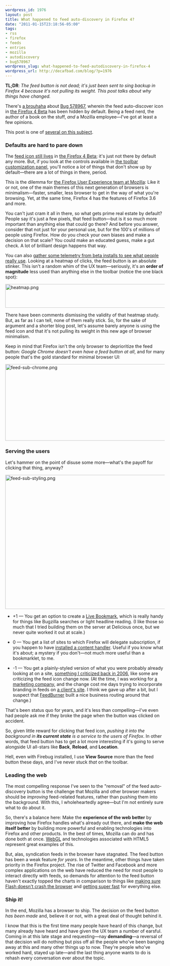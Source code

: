 ```yaml
--- 
wordpress_id: 1976
layout: post
title: What happened to feed auto-discovery in Firefox 4?
date: "2011-01-15T23:18:56-05:00"
tags: 
- rss
- firefox
- feeds
- entries
- mozilla
- autodiscovery
- bug578967
wordpress_slug: what-happened-to-feed-autodiscovery-in-firefox-4
wordpress_url: http://decafbad.com/blog/?p=1976
---
```

**TL;DR**: <em>The feed button is not dead; it's just been sent to sing backup in Firefox 4 because it's not pulling its weight. This post talks about why things have changed.</em>

There's [a brouhaha](http://camendesign.com/rss_a_reply) about [Bug 578967](https://bugzilla.mozilla.org/show_bug.cgi?id=578967), wherein the feed auto-discover icon in [the Firefox 4 Beta](http://www.mozilla.com/en-US/firefox/beta/) has been hidden by default. Being a feed nerd, the author of a book on the stuff, *and* a Mozilla employee—I've got at least a few opinions.

This post is one of [several on this subject](http://decafbad.com/blog/tag/bug578967).

### Defaults are hard to pare down

The [feed icon still lives](http://decafbad.com/blog/2011/01/15/how-to-use-feed-auto-discovery-in-firefox-4) in [the Firefox 4 Beta](http://www.mozilla.com/en-US/firefox/beta/); it's just not there by default any more. But, if you look at the controls available in [the toolbar customization panel](http://decafbad.com/blog/wp-content/uploads/2011/01/feed-sub-01.png), you'll notice a *lot* of things that don't show up by default—there are a lot of things in there, period.

This is the dilemma for [the Firefox User Experience team at Mozilla](http://planet.firefox.com/ux/): Like it or not, one of the main themes of this next generation of browsers is minimalism—faster, smaller, less browser to get in the way of what you're browsing. Yet, at the same time, Firefox 4 has the features of Firefox 3.6 and more.

You can't just cram it all in there, so what gets prime real estate by default? People say it's just a few pixels, that feed button—but is it so much more important than anything else that could go there? And before you answer, consider that not just for your personal use, but for the 100's of millions of people using Firefox. How do you check your own biases and make a decision on that scale? You could make an educated guess, make a gut check. A lot of brilliant design happens that way.

You can also [gather some telemetry from beta installs to see what people really use](https://heatmap.mozillalabs.com/). Looking at a heatmap of clicks, the feed button is an absolute stinker. This isn't a random whim of the UX team—seriously, it's an **order of magnitude** less used than anything else in the toolbar (notice the one black spot):

[<img src="http://decafbad.com/blog/wp-content/uploads/2011/01/heatmap.png" alt="heatmap.png" border="0" width="600" height="75" />](https://heatmap.mozillalabs.com/)

There have been comments dismissing the validity of that heatmap study. But, as far as I can tell, none of them really stick. So, for the sake of argument and a shorter blog post, let's assume barely anyone is using the feed icon and that it's not pulling its weight in this new age of browser minimalism.

Keep in mind that Firefox isn't the only browser to deprioritize the feed button: *Google Chrome doesn't even have a feed button at all*, and for many people that's the gold standard for minimal browser UI:

<img src="http://decafbad.com/blog/wp-content/uploads/2011/01/feed-sub-chrome.png" alt="feed-sub-chrome.png" border="0" width="600" height="242" />

<a name="serving"></a>
### Serving the users

Let's hammer on the point of disuse some more—what's the payoff for clicking that thing, anyway?

<img src="http://decafbad.com/blog/wp-content/uploads/2011/01/feed-sub-styling.png" alt="feed-sub-styling.png" border="0" width="600" height="424" />

* +1 — You get an option to create a [Live Bookmark](http://www.mozilla.com/en-US/firefox/livebookmarks.html), which is really handy for things like Bugzilla searches or light headline reading. (I like those so much that I tried building them on the server at Delicious once, but we never quite worked it out at scale.)

* 0 — You get a list of sites to which Firefox will delegate subscription, if you happen to have [installed a content handler](https://developer.mozilla.org/En/DOM:window.navigator.registerContentHandler). Useful if you know what it's about; a mystery if you don't—not much more useful than a bookmarklet, to me.

* -1 — You get a plainly-styled version of what you were probably already looking at on a site, [something I criticized back in 2006](http://decafbad.com/blog/2006/11/02/firefox-20-breaks-client-side-xsl-for-rss-and-atom-feeds), like some are criticizing the feed icon change now.  (At the time, I was working for [a marketing company](http://organic.com), and the change cost me days trying to incorporate branding in feeds on [a client's site](http://www.jeep.com/en/autoshow/feeds/jeep-all.xml). I think we gave up after a bit, but I suspect that [FeedBurner](http://feedburner.com) built a nice business routing around that change.)

That's been status quo for years, and it's less than compelling—I've even had people ask me if they broke the page when the button was clicked on accident.

So, given little reward for clicking that feed icon, *pushing it into the background in **its current state** is a service to the users of Firefox*. In other words, that feed button has to get a lot more interesting if it's going to serve alongside UI all-stars like **Back**, **Reload**, and **Location**. 

Hell, even with Firebug installed, I use **View Source** more than the feed button these days, and I've never stuck *that* on the toolbar.

### Leading the web

The most compelling response I've seen to the "removal" of the feed auto-discovery button is the challenge that Mozilla and other browser makers should be *improving* feed-related features, rather than pushing them into the background. With this, I wholeheartedly agree—but I'm not entirely sure what to do about it.

So, there's a balance here: Make the **experience of the web better** by improving how Firefox handles what's already out there, and **make the web itself better** by building more powerful and enabling technologies into Firefox and other products. In the best of times, Mozilla can do and has done both at once. [WebGL](http://en.wikipedia.org/wiki/WebGL) and technologies associated with HTML5 represent great examples of this.

But, alas, syndication feeds in the browser have stagnated. The feed button has been a weak feature *for years*. In the meantime, other things have taken priority in the Firefox project. The rise of Twitter and Facebook and more complex applications on the web have reduced the need for most people to interact directly with feeds, so demands for attention to the feed button haven't exactly topped the charts in comparison to things like [making sure Flash doesn't crash the browser](https://support.mozilla.com/en-US/kb/The%20Adobe%20Flash%20plugin%20has%20crashed) and [getting super fast](http://arewefastyet.com/) for everything else. 

### Ship it!

In the end, Mozilla has a browser to ship. The decision on the feed button *has been made* and, believe it or not, with a great deal of thought behind it. 

I know that this is the first time many people have heard of this change, but many already have heard and have given the UX team a number of earsful. Coming in at this late stage and requesting—nay **demanding**—a reversal of that decision will do nothing but piss off all the people who've been banging away at this and many other things up to now. They're people who've worked hard, stayed up late—and the last thing anyone wants to do is rehash every conversation ever about the topic.
